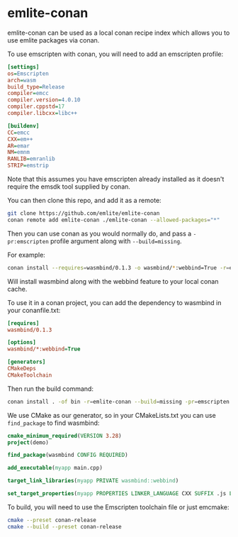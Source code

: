 # emlite-conan

emlite-conan can be used as a local conan recipe index which allows you to use emlite packages via conan.

To use emscripten with conan, you will need to add an emscripten profile:
```ini
[settings]
os=Emscripten
arch=wasm
build_type=Release
compiler=emcc
compiler.version=4.0.10
compiler.cppstd=17
compiler.libcxx=libc++

[buildenv]
CC=emcc
CXX=em++
AR=emar
NM=emnm
RANLIB=emranlib
STRIP=emstrip
```
Note that this assumes you have emscripten already installed as it doesn't require the emsdk tool supplied by conan.

You can then clone this repo, and add it as a remote:
```bash
git clone https://github.com/emlite/emlite-conan
conan remote add emlite-conan ./emlite-conan --allowed-packages="*"
```

Then you can use conan as you would normally do, and pass a `-pr:emscripten` profile argument along with `--build=missing`.

For example:
```bash
conan install --requires=wasmbind/0.1.3 -o wasmbind/*:webbind=True -r=emlite-conan --build=missing -pr=emscripten
```
Will install wasmbind along with the webbind feature to your local conan cache.

To use it in a conan project, you can add the dependency to wasmbind in your conanfile.txt:
```ini
[requires]
wasmbind/0.1.3

[options]
wasmbind/*:webbind=True

[generators]
CMakeDeps
CMakeToolchain
```

Then run the build command:
```bash
conan install . -of bin -r=emlite-conan --build=missing -pr=emscripten
```

We use CMake as our generator, so in your CMakeLists.txt you can use `find_package` to find wasmbind:
```cmake
cmake_minimum_required(VERSION 3.28)
project(demo)

find_package(wasmbind CONFIG REQUIRED)

add_executable(myapp main.cpp)

target_link_libraries(myapp PRIVATE wasmbind::webbind)

set_target_properties(myapp PROPERTIES LINKER_LANGUAGE CXX SUFFIX .js LINK_FLAGS "-sSINGLE_FILE -sALLOW_MEMORY_GROWTH=1 -sEXPORTED_FUNCTIONS=_main -Wl,--strip-all,--export-dynamic")
```

To build, you will need to use the Emscripten toolchain file or just emcmake:
```bash
cmake --preset conan-release
cmake --build --preset conan-release
```
